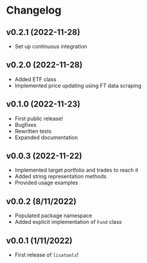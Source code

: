 # Changelog

<!--next-version-placeholder-->

## v0.2.1 (2022-11-28)

- Set up continuous integration

## v0.2.0 (2022-11-28)

- Added ETF class
- Implemented price updating using FT data scraping

## v0.1.0 (2022-11-23)

- First public release!
- Bugfixes
- Rewritten tests
- Expanded documentation

## v0.0.3 (2022-11-22)

- Implemented target portfolio and trades to reach it
- Added string representation methods
- Provided usage examples

## v0.0.2 (8/11/2022)

- Populated package namespace
- Added explicit implementation of `Fund` class

## v0.0.1 (1/11/2022)

- First release of `lisatools`!